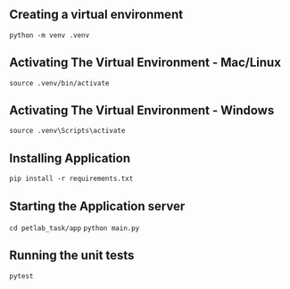 

## Creating a virtual environment
`python -m venv .venv`

## Activating The Virtual Environment - Mac/Linux
`source .venv/bin/activate`

## Activating The Virtual Environment - Windows
`source .venv\Scripts\activate`

## Installing Application
`pip install -r requirements.txt`

## Starting the Application server
`cd petlab_task/app`
`python main.py`

## Running the unit tests
`pytest`